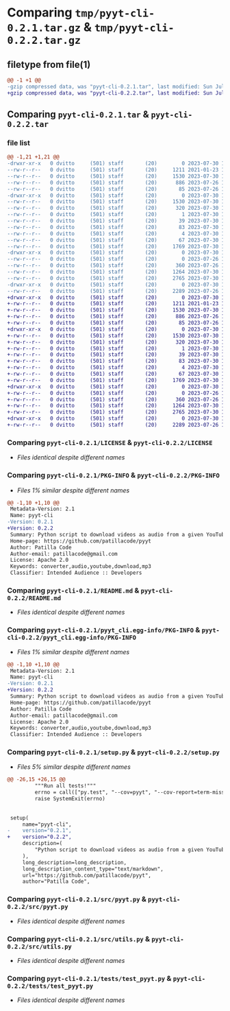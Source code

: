 # Comparing `tmp/pyyt-cli-0.2.1.tar.gz` & `tmp/pyyt-cli-0.2.2.tar.gz`

## filetype from file(1)

```diff
@@ -1 +1 @@
-gzip compressed data, was "pyyt-cli-0.2.1.tar", last modified: Sun Jul 30 11:48:01 2023, max compression
+gzip compressed data, was "pyyt-cli-0.2.2.tar", last modified: Sun Jul 30 12:12:52 2023, max compression
```

## Comparing `pyyt-cli-0.2.1.tar` & `pyyt-cli-0.2.2.tar`

### file list

```diff
@@ -1,21 +1,21 @@
-drwxr-xr-x   0 dvitto     (501) staff       (20)        0 2023-07-30 11:48:01.555633 pyyt-cli-0.2.1/
--rw-r--r--   0 dvitto     (501) staff       (20)     1211 2021-01-23 14:08:38.000000 pyyt-cli-0.2.1/LICENSE
--rw-r--r--   0 dvitto     (501) staff       (20)     1530 2023-07-30 11:48:01.555825 pyyt-cli-0.2.1/PKG-INFO
--rw-r--r--   0 dvitto     (501) staff       (20)      886 2023-07-26 19:04:39.000000 pyyt-cli-0.2.1/README.md
--rw-r--r--   0 dvitto     (501) staff       (20)       85 2023-07-26 18:56:01.000000 pyyt-cli-0.2.1/pyproject.toml
-drwxr-xr-x   0 dvitto     (501) staff       (20)        0 2023-07-30 11:48:01.553455 pyyt-cli-0.2.1/pyyt_cli.egg-info/
--rw-r--r--   0 dvitto     (501) staff       (20)     1530 2023-07-30 11:48:01.000000 pyyt-cli-0.2.1/pyyt_cli.egg-info/PKG-INFO
--rw-r--r--   0 dvitto     (501) staff       (20)      320 2023-07-30 11:48:01.000000 pyyt-cli-0.2.1/pyyt_cli.egg-info/SOURCES.txt
--rw-r--r--   0 dvitto     (501) staff       (20)        1 2023-07-30 11:48:01.000000 pyyt-cli-0.2.1/pyyt_cli.egg-info/dependency_links.txt
--rw-r--r--   0 dvitto     (501) staff       (20)       39 2023-07-30 11:48:01.000000 pyyt-cli-0.2.1/pyyt_cli.egg-info/entry_points.txt
--rw-r--r--   0 dvitto     (501) staff       (20)       83 2023-07-30 11:48:01.000000 pyyt-cli-0.2.1/pyyt_cli.egg-info/requires.txt
--rw-r--r--   0 dvitto     (501) staff       (20)        4 2023-07-30 11:48:01.000000 pyyt-cli-0.2.1/pyyt_cli.egg-info/top_level.txt
--rw-r--r--   0 dvitto     (501) staff       (20)       67 2023-07-30 11:48:01.556378 pyyt-cli-0.2.1/setup.cfg
--rw-r--r--   0 dvitto     (501) staff       (20)     1769 2023-07-30 11:47:27.000000 pyyt-cli-0.2.1/setup.py
-drwxr-xr-x   0 dvitto     (501) staff       (20)        0 2023-07-30 11:48:01.554901 pyyt-cli-0.2.1/src/
--rw-r--r--   0 dvitto     (501) staff       (20)        0 2023-07-26 18:56:01.000000 pyyt-cli-0.2.1/src/__init__.py
--rw-r--r--   0 dvitto     (501) staff       (20)      360 2023-07-26 18:56:01.000000 pyyt-cli-0.2.1/src/options.py
--rw-r--r--   0 dvitto     (501) staff       (20)     1264 2023-07-30 11:25:42.000000 pyyt-cli-0.2.1/src/pyyt.py
--rw-r--r--   0 dvitto     (501) staff       (20)     2765 2023-07-30 11:46:39.000000 pyyt-cli-0.2.1/src/utils.py
-drwxr-xr-x   0 dvitto     (501) staff       (20)        0 2023-07-30 11:48:01.555292 pyyt-cli-0.2.1/tests/
--rw-r--r--   0 dvitto     (501) staff       (20)     2289 2023-07-26 18:56:01.000000 pyyt-cli-0.2.1/tests/test_pyyt.py
+drwxr-xr-x   0 dvitto     (501) staff       (20)        0 2023-07-30 12:12:52.457658 pyyt-cli-0.2.2/
+-rw-r--r--   0 dvitto     (501) staff       (20)     1211 2021-01-23 14:08:38.000000 pyyt-cli-0.2.2/LICENSE
+-rw-r--r--   0 dvitto     (501) staff       (20)     1530 2023-07-30 12:12:52.457841 pyyt-cli-0.2.2/PKG-INFO
+-rw-r--r--   0 dvitto     (501) staff       (20)      886 2023-07-26 19:04:39.000000 pyyt-cli-0.2.2/README.md
+-rw-r--r--   0 dvitto     (501) staff       (20)       85 2023-07-26 18:56:01.000000 pyyt-cli-0.2.2/pyproject.toml
+drwxr-xr-x   0 dvitto     (501) staff       (20)        0 2023-07-30 12:12:52.455265 pyyt-cli-0.2.2/pyyt_cli.egg-info/
+-rw-r--r--   0 dvitto     (501) staff       (20)     1530 2023-07-30 12:12:52.000000 pyyt-cli-0.2.2/pyyt_cli.egg-info/PKG-INFO
+-rw-r--r--   0 dvitto     (501) staff       (20)      320 2023-07-30 12:12:52.000000 pyyt-cli-0.2.2/pyyt_cli.egg-info/SOURCES.txt
+-rw-r--r--   0 dvitto     (501) staff       (20)        1 2023-07-30 12:12:52.000000 pyyt-cli-0.2.2/pyyt_cli.egg-info/dependency_links.txt
+-rw-r--r--   0 dvitto     (501) staff       (20)       39 2023-07-30 12:12:52.000000 pyyt-cli-0.2.2/pyyt_cli.egg-info/entry_points.txt
+-rw-r--r--   0 dvitto     (501) staff       (20)       83 2023-07-30 12:12:52.000000 pyyt-cli-0.2.2/pyyt_cli.egg-info/requires.txt
+-rw-r--r--   0 dvitto     (501) staff       (20)        4 2023-07-30 12:12:52.000000 pyyt-cli-0.2.2/pyyt_cli.egg-info/top_level.txt
+-rw-r--r--   0 dvitto     (501) staff       (20)       67 2023-07-30 12:12:52.458442 pyyt-cli-0.2.2/setup.cfg
+-rw-r--r--   0 dvitto     (501) staff       (20)     1769 2023-07-30 12:12:16.000000 pyyt-cli-0.2.2/setup.py
+drwxr-xr-x   0 dvitto     (501) staff       (20)        0 2023-07-30 12:12:52.456880 pyyt-cli-0.2.2/src/
+-rw-r--r--   0 dvitto     (501) staff       (20)        0 2023-07-26 18:56:01.000000 pyyt-cli-0.2.2/src/__init__.py
+-rw-r--r--   0 dvitto     (501) staff       (20)      360 2023-07-26 18:56:01.000000 pyyt-cli-0.2.2/src/options.py
+-rw-r--r--   0 dvitto     (501) staff       (20)     1264 2023-07-30 11:25:42.000000 pyyt-cli-0.2.2/src/pyyt.py
+-rw-r--r--   0 dvitto     (501) staff       (20)     2765 2023-07-30 11:46:39.000000 pyyt-cli-0.2.2/src/utils.py
+drwxr-xr-x   0 dvitto     (501) staff       (20)        0 2023-07-30 12:12:52.457198 pyyt-cli-0.2.2/tests/
+-rw-r--r--   0 dvitto     (501) staff       (20)     2289 2023-07-26 18:56:01.000000 pyyt-cli-0.2.2/tests/test_pyyt.py
```

### Comparing `pyyt-cli-0.2.1/LICENSE` & `pyyt-cli-0.2.2/LICENSE`

 * *Files identical despite different names*

### Comparing `pyyt-cli-0.2.1/PKG-INFO` & `pyyt-cli-0.2.2/PKG-INFO`

 * *Files 1% similar despite different names*

```diff
@@ -1,10 +1,10 @@
 Metadata-Version: 2.1
 Name: pyyt-cli
-Version: 0.2.1
+Version: 0.2.2
 Summary: Python script to download videos as audio from a given YouTube playlist/video
 Home-page: https://github.com/patillacode/pyyt
 Author: Patilla Code
 Author-email: patillacode@gmail.com
 License: Apache 2.0
 Keywords: converter,audio,youtube,download,mp3
 Classifier: Intended Audience :: Developers
```

### Comparing `pyyt-cli-0.2.1/README.md` & `pyyt-cli-0.2.2/README.md`

 * *Files identical despite different names*

### Comparing `pyyt-cli-0.2.1/pyyt_cli.egg-info/PKG-INFO` & `pyyt-cli-0.2.2/pyyt_cli.egg-info/PKG-INFO`

 * *Files 1% similar despite different names*

```diff
@@ -1,10 +1,10 @@
 Metadata-Version: 2.1
 Name: pyyt-cli
-Version: 0.2.1
+Version: 0.2.2
 Summary: Python script to download videos as audio from a given YouTube playlist/video
 Home-page: https://github.com/patillacode/pyyt
 Author: Patilla Code
 Author-email: patillacode@gmail.com
 License: Apache 2.0
 Keywords: converter,audio,youtube,download,mp3
 Classifier: Intended Audience :: Developers
```

### Comparing `pyyt-cli-0.2.1/setup.py` & `pyyt-cli-0.2.2/setup.py`

 * *Files 5% similar despite different names*

```diff
@@ -26,15 +26,15 @@
         """Run all tests!"""
         errno = call(["py.test", "--cov=pyyt", "--cov-report=term-missing"])
         raise SystemExit(errno)
 
 
 setup(
     name="pyyt-cli",
-    version="0.2.1",
+    version="0.2.2",
     description=(
         "Python script to download videos as audio from a given YouTube playlist/video"
     ),
     long_description=long_description,
     long_description_content_type="text/markdown",
     url="https://github.com/patillacode/pyyt",
     author="Patilla Code",
```

### Comparing `pyyt-cli-0.2.1/src/pyyt.py` & `pyyt-cli-0.2.2/src/pyyt.py`

 * *Files identical despite different names*

### Comparing `pyyt-cli-0.2.1/src/utils.py` & `pyyt-cli-0.2.2/src/utils.py`

 * *Files identical despite different names*

### Comparing `pyyt-cli-0.2.1/tests/test_pyyt.py` & `pyyt-cli-0.2.2/tests/test_pyyt.py`

 * *Files identical despite different names*

